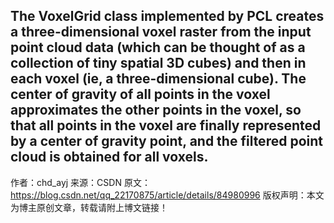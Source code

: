 The VoxelGrid class implemented by PCL creates a three-dimensional voxel raster from the input point cloud data (which can be thought of as a collection of tiny spatial 3D cubes) and then in each voxel (ie, a three-dimensional cube). The center of gravity of all points in the voxel approximates the other points in the voxel, so that all points in the voxel are finally represented by a center of gravity point, and the filtered point cloud is obtained for all voxels.
--------------------- 
作者：chd_ayj 
来源：CSDN 
原文：https://blog.csdn.net/qq_22170875/article/details/84980996 
版权声明：本文为博主原创文章，转载请附上博文链接！